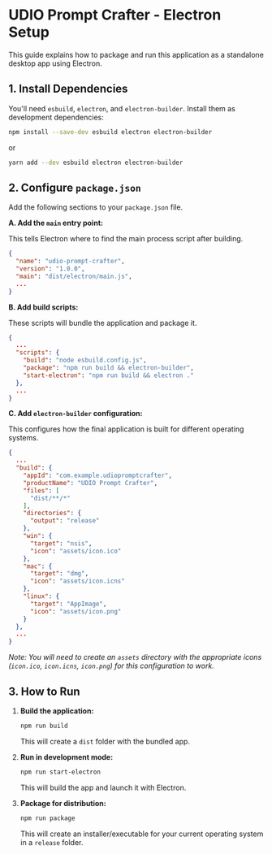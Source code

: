 # UDIO Prompt Crafter - Electron Setup

This guide explains how to package and run this application as a standalone desktop app using Electron.

## 1. Install Dependencies

You'll need `esbuild`, `electron`, and `electron-builder`. Install them as development dependencies:

```bash
npm install --save-dev esbuild electron electron-builder
```
or
```bash
yarn add --dev esbuild electron electron-builder
```

## 2. Configure `package.json`

Add the following sections to your `package.json` file.

**A. Add the `main` entry point:**

This tells Electron where to find the main process script after building.

```json
{
  "name": "udio-prompt-crafter",
  "version": "1.0.0",
  "main": "dist/electron/main.js",
  ...
}
```

**B. Add build scripts:**

These scripts will bundle the application and package it.

```json
{
  ...
  "scripts": {
    "build": "node esbuild.config.js",
    "package": "npm run build && electron-builder",
    "start-electron": "npm run build && electron ."
  },
  ...
}
```

**C. Add `electron-builder` configuration:**

This configures how the final application is built for different operating systems.

```json
{
  ...
  "build": {
    "appId": "com.example.udiopromptcrafter",
    "productName": "UDIO Prompt Crafter",
    "files": [
      "dist/**/*"
    ],
    "directories": {
      "output": "release"
    },
    "win": {
      "target": "nsis",
      "icon": "assets/icon.ico"
    },
    "mac": {
      "target": "dmg",
      "icon": "assets/icon.icns"
    },
    "linux": {
      "target": "AppImage",
      "icon": "assets/icon.png"
    }
  },
  ...
}
```

*Note: You will need to create an `assets` directory with the appropriate icons (`icon.ico`, `icon.icns`, `icon.png`) for this configuration to work.*


## 3. How to Run

1.  **Build the application:**
    ```bash
    npm run build
    ```
    This will create a `dist` folder with the bundled app.

2.  **Run in development mode:**
    ```bash
    npm run start-electron
    ```
    This will build the app and launch it with Electron.

3.  **Package for distribution:**
    ```bash
    npm run package
    ```
    This will create an installer/executable for your current operating system in a `release` folder.
